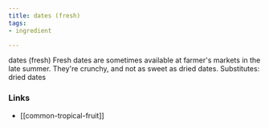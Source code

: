 ```yaml
---
title: dates (fresh)
tags:
- ingredient

---
```

dates (fresh) Fresh dates are sometimes available at farmer's markets in the late summer. They're crunchy, and not as sweet as dried dates. Substitutes: dried dates

### Links

* [[common-tropical-fruit]]
